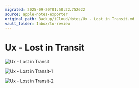 ```yaml
---
migrated: 2025-09-20T01:50:22.752622
source: apple-notes-exporter
original_path: Backup/iCloud/Notes/Ux - Lost in Transit.md
vault_folder: Inbox/to-review
---
```

# Ux - Lost in Transit
![Ux - Lost in Transit](images/Ux%20-%20Lost%20in%20Transit.png)

![Ux - Lost in Transit-1](images/Ux%20-%20Lost%20in%20Transit-1.png)

![Ux - Lost in Transit-2](images/Ux%20-%20Lost%20in%20Transit-2.png)

